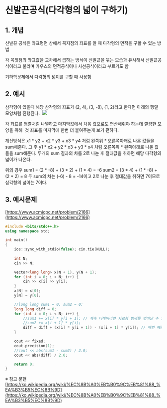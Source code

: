 # 신발끈공식(다각형의 넓이 구하기)


## 1. 개념

신발끈 공식은 좌표평면 상에서 꼭지점의 좌표를 알 때 다각형의 면적을 구할 수 있는 방법

각 꼭짓점의 좌표값을 교차해서 곱하는 방식이 신발끈을 묶는 모습과 유사해서 신발끈공식이라고 불리며
가우스의 면적공식이나 사선공식이라고 부르기도 함

기하학문제에서 다각형의 넓이를 구할 때 사용함


## 2. 예시

삼각형이 있을때 해당 삼각형의 좌표가 (2, 4), (3, -8), (1, 2)라고 한다면 아래의 행렬모양처럼 진행된다. 
![](https://blog.kakaocdn.net/dn/rsgQA/btsGzavbpqP/ye9IFFpX9q9f5pjBecx1S0/img.gif)

각 좌표를 행렬처럼 나열하고 마지막값에서 처음 값으로도 연산해줘야 하는데 깔끔한 모양을 위해 
첫 좌표를 마지막에 한번 더 붙여주는게 보기 편하다.

계산방식은 x1 * y2 + x2 * y3 + x3 * y4 처럼 왼쪽위 * 오른쪽아래로 나온 값들을 sum해준다.
그 후 y1 * x2 + y2 * x3 + y3 * x4 처럼 오른쪽위 * 왼쪽아래로 나온 값들을 sum해준다.
두개의 sum 결과의 차를 2로 나눈 후 절대값을 취하면 해당 다각형의 넓이가 나온다.

위의 경우
sum1 = (2 * -8) + (3 * 2) + (1 * 4) = -6
sum2 = (3 * 4) + (1 * -8) + (2 * 2) = 8
두 sum의 차는 (-6) - 8 = -14이고 2로 나눈 후 절대값을 취하면 7이므로 삼각형의 넓이는 7이다.


## 3. 예시문제

[https://www.acmicpc.net/problem/2166](https://www.acmicpc.net/problem/2166)

```C++
#include <bits/stdc++.h>
using namespace std;

int main()
{
	ios::sync_with_stdio(false); cin.tie(NULL);
    
	int N;
	cin >> N;

	vector<long long> x(N + 1), y(N + 1);
	for (int i = 0; i < N; i++) {
		cin >> x[i] >> y[i];
	}
	x[N] = x[0];
	y[N] = y[0];

	//long long sum1 = 0, sum2 = 0;
	long long diff = 0;
	for (int i = 0; i < N; i++) {
		//sum1 += x[i] * y[i + 1]; // 계속 더해버리면 자료형 범위를 벗어날 수 있으므로
		//sum2 += x[i + 1] * y[i]; 
		diff = diff + (x[i] * y[i + 1]) - (x[i + 1] * y[i]); // 매번 빼줌
	}

	cout << fixed;
	cout.precision(1);
	//cout << abs(sum1 - sum2) / 2.0;
	cout << abs(diff) / 2.0;

    return 0;
}
```






※ 참고 문헌
[https://ko.wikipedia.org/wiki/%EC%8B%A0%EB%B0%9C%EB%81%88_%EA%B3%B5%EC%8B%9D](https://ko.wikipedia.org/wiki/%EC%8B%A0%EB%B0%9C%EB%81%88_%EA%B3%B5%EC%8B%9D)